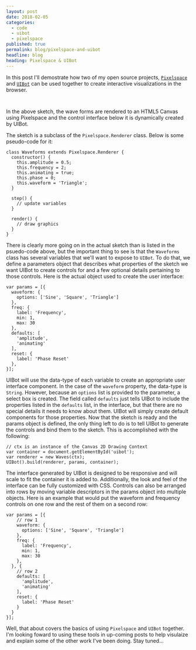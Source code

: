 ```yaml
---
layout: post
date: 2018-02-05
categories:
  - code
  - uibot
  - pixelspace
published: true
permalink: blog/pixelspace-and-uibot
headline: blog
heading: Pixelspace & UIBot
---
```

In this post I'll demostrate how two of my open source projects, [`Pixelspace`](https://github.com/jeremyfromearth/pixelspace) and [`UIBot`](https://github.com/jeremyfromearth/uibot) can be used together to create interactive visualizations in the browser. 

<style>
  .uibot-container {
    width: 100%;
    padding-bottom: 1em;
  }
</style>

<script>
require(['lib/pixelspace', 'lib/uibot', 'app/waves'], function(Pixelspace, uibot, Waves) {
  var canvas = document.getElementById('sketch');
  var uibot_container = document.getElementById('uibot');
  if(canvas) {
    var ctx = canvas.getContext('2d');
    var renderer = new Waves(ctx);
    player = new Pixelspace.Player(canvas);
    player.setRenderer(renderer);
    player.init();
    player.play();

    var params = [{
      waveform: {
        options: ['Sine', 'Square', 'Triangle']
      },
      freq: {
        label: 'Frequency',
        min: 1,
        max: 30
      }, 
      defaults: [
        'amplitude', 
        'animating'
      ],
      reset: {
        label: 'Phase Reset'
      },
    }];

    var uibot = UIBot();
    uibot.build(renderer, params, uibot_container); 
    uibot.bind();
  }
});
</script>

<canvas id='sketch' width="1024" height="256"></canvas>
<div id='uibot' class='uibot-container'></div>

In the above sketch, the wave forms are rendered to an HTML5 Canvas using Pixelspace and the control interface below it is dynamically created by UIBot. 

The sketch is a subclass of the `Pixelspace.Renderer` class. Below is some pseudo-code for it: 

```
class Waveforms extends Pixelspace.Renderer {
  constructor() {
    this.amplitude = 0.5;
    this.frequency = 2;
    this.animating = true;
    this.phase = 0;
    this.waveform = 'Triangle';
  }

  step() {
    // update variables
  }

  render() {
    // draw graphics
  }
}
```

There is clearly more going on in the actual sketch than is listed in the psuedo-code above, but the important thing to see is that the `Waveforms` class has several variables that we'll want to expose to `UIBot`. To do that, we define a parameters object that describes what properties of the sketch we want UIBot to create controls for and a few optional details pertaining to those controls. Here is the actual object used to create the user interface: 

```
var params = [{
  waveform: {
    options: ['Sine', 'Square', 'Triangle']
  },
  freq: {
    label: 'Frequency',
    min: 1,
    max: 30
  }, 
  defaults: [
    'amplitude', 
    'animating'
  ],
  reset: {
    label: 'Phase Reset'
  },
}];
```

UIBot will use the data-type of each variable to create an appropriate user interface component. In the case of the `waveform` property, the data-type is `String`. However, because an `options` list is provided to the parameter, a select box is created. The field called `defaults` just tells UIBot to include the properties listed in the `defaults` list, in the interface, but that there are no special details it needs to know about them. UIBot will simply create default components for those properties. Now that the sketch is ready and the params object is defined, the only thing left to do is to tell UIBot to generate the controls and bind them to the sketch. This is accomplished with the following:

```
// ctx is an instance of the Canvas 2D Drawing Context
var container = document.getElementById('uibot');
var renderer = new Waves(ctx);
UIBot().build(renderer, params, container);
```

The interface generated by UIBot is designed to be responsive and will scale to fit the container it is added to. Additionally, the look and feel of the interface can be fully customized with CSS. Controls can also be arranged into rows by moving variable descriptors in the params object into multiple objects. Here is an example that would put the waveform and frequency controls on one row and the rest of them on a second row:

```
var params = [{
    // row 1
    waveform: {
      options: ['Sine', 'Square', 'Triangle']
    },
    freq: {
      label: 'Frequency',
      min: 1,
      max: 30
    }, 
  }, {
    // row 2
    defaults: [
      'amplitude', 
      'animating'
    ],
    reset: {
      label: 'Phase Reset'
    }
  }
}];
```

Well, that about covers the basics of using `Pixelspace` and `UIBot` together. I'm looking foward to using these tools in up-coming posts to help visulaize and explain some of the other work I've been doing. Stay tuned...
